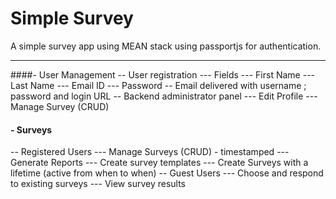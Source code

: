 # Simple Survey

A simple survey app using MEAN stack using passportjs for authentication.

***

####- User Management
-- User registration
--- Fields
--- First Name
--- Last Name
--- Email ID
--- Password
-- Email delivered with username ; password and login URL
-- Backend administrator panel
--- Edit Profile
--- Manage Survey (CRUD)

#### - Surveys
-- Registered Users
--- Manage Surveys (CRUD) - timestamped
--- Generate Reports
--- Create survey templates
--- Create Surveys with a lifetime (active from when to when)
-- Guest Users
--- Choose and respond to existing surveys
--- View survey results